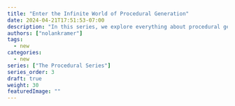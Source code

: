 ```yaml
---
title: "Enter the Infinite World of Procedural Generation"
date: 2024-04-21T17:51:53-07:00
description: "In this series, we explore everything about procedural generation."
authors: ["nolankramer"]
tags:
  - new
categories:
  - new
series: ["The Procedural Series"]
series_order: 3
draft: true
weight: 30
featuredImage: ""
---
```

